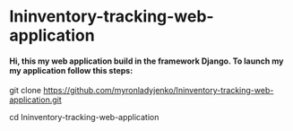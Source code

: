 # Ininventory-tracking-web-application

#### Hi, this my web application build in the framework Django. To launch my my application follow this steps:

git clone https://github.com/myronladyjenko/Ininventory-tracking-web-application.git

cd Ininventory-tracking-web-application
